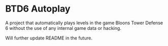 # BTD6 Autoplay
A project that automatically plays levels in the game Bloons Tower Defense 6 without the use of any internal game data or hacking.

Will further update README in the future.
 
